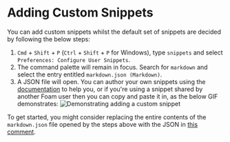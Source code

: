# Adding Custom Snippets

You can add custom snippets whilst the default set of snippets are decided by following the below steps:

1. `Cmd` + `Shift` + `P` (`Ctrl` + `Shift` + `P` for Windows), type `snippets` and select `Preferences: Configure User Snippets`.
2. The command palette will remain in focus. Search for `markdown` and select the entry entitled `markdown.json (Markdown)`.
3. A JSON file will open. You can author your own snippets using the [documentation](https://code.visualstudio.com/docs/editor/userdefinedsnippets#_create-your-own-snippets) to help you, or if you're using a snippet shared by another Foam user then you can copy and paste it in, as the below GIF demonstrates:
   ![Demonstrating adding a custom snippet](../assets/images/custom-snippet.gif)

To get started, you might consider replacing the entire contents of the `markdown.json` file opened by the steps above with the JSON in [this comment](https://github.com/foambubble/foam/pull/192#issuecomment-666736270).
